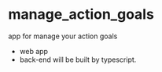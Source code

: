 # manage_action_goals
app for manage your action goals
* web app
* back-end will be built by typescript.
